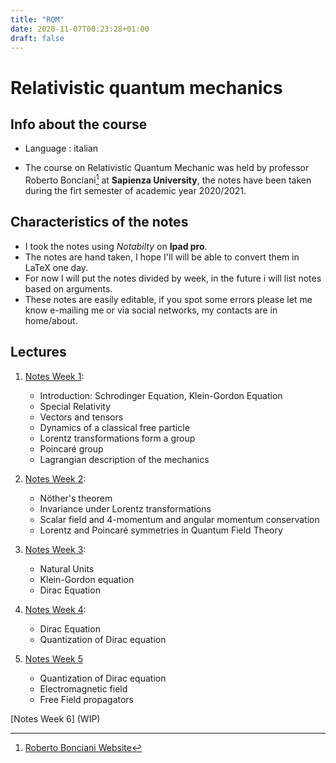 ```yaml
---
title: "RQM"
date: 2020-11-07T00:23:28+01:00
draft: false
---
```



# Relativistic quantum mechanics

## Info about the course

* Language : italian

* The course on Relativistic Quantum Mechanic was held by professor Roberto Bonciani[^1] at **Sapienza University**, the notes have been taken during the firt semester of academic year 2020/2021.

## Characteristics of the notes

- I took the notes using _Notabilty_ on **Ipad pro**.
- The notes are hand taken, I hope I'll will be able to convert them in LaTeX one day.
- For now I will put the notes divided by week, in the future i will list notes based on arguments.
- These notes are easily editable, if you spot some errors please let me know e-mailing me or via social networks, my contacts are in home/about. 


## Lectures

1. [Notes Week 1](/RQM_lectures/RQM01.pdf):
    - Introduction: Schrodinger Equation, Klein-Gordon Equation
    - Special Relativity
    - Vectors and tensors
    - Dynamics of a classical free particle
    - Lorentz transformations form a group
    - Poincaré group
    - Lagrangian description of the mechanics



2. [Notes Week 2](/RQM_lectures/RQM02.pdf):
    - Nöther's theorem
    - Invariance under Lorentz transformations
    - Scalar field and 4-momentum and angular momentum conservation
    - Lorentz and Poincaré symmetries in Quantum Field Theory



3. [Notes Week 3](/RQM_lectures/RQM03.pdf):
    - Natural Units
    - Klein-Gordon equation
    - Dirac Equation



4. [Notes Week 4](/RQM_lectures/RQM04.pdf):
    - Dirac Equation
    - Quantization of Dirac equation

5. [Notes Week 5](/RQM_lectures/RQM05.pdf)
    - Quantization of Dirac equation
    - Electromagnetic field
    - Free Field propagators





[Notes Week 6] (WIP)

[^1]: [Roberto Bonciani Website](http://www.roma1.infn.it/~boncianr/index.html)